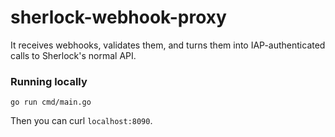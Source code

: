 # sherlock-webhook-proxy

It receives webhooks, validates them, and turns them into IAP-authenticated calls to Sherlock's normal API.

### Running locally

```
go run cmd/main.go
```

Then you can curl `localhost:8090`.